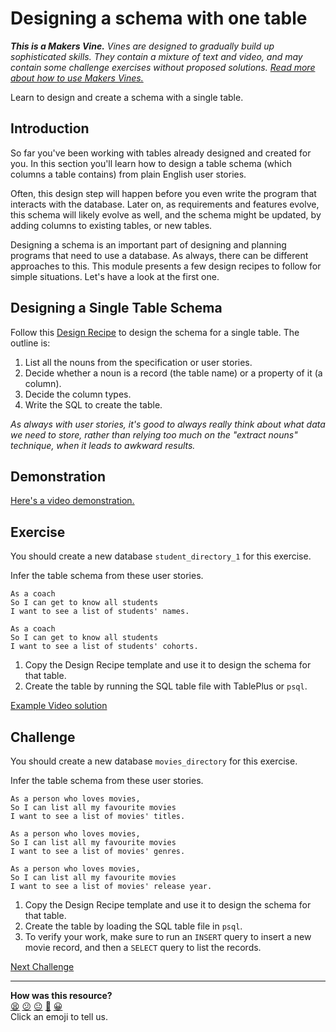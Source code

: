 # Designing a schema with one table

_**This is a Makers Vine.** Vines are designed to gradually build up sophisticated skills. They contain a mixture of text and video, and may contain some challenge exercises without proposed solutions. [Read more about how to use Makers
Vines.](https://github.com/makersacademy/course/blob/main/labels/vines.md)_

Learn to design and create a schema with a single table.

## Introduction

So far you've been working with tables already designed and created for you. In this section you'll learn how to design a table schema (which columns a table contains) from plain English user stories.

Often, this design step will happen before you even write the program that interacts with the database. Later on, as requirements and features evolve, this schema will likely evolve as well, and the schema might be updated, by adding columns to existing tables, or new tables.

Designing a schema is an important part of designing and planning programs that need to use a database. As always, there can be different approaches to this. This module presents a few design recipes to follow for simple situations. Let's have a look at the first one.

## Designing a Single Table Schema

Follow this [Design Recipe](../resources/single_table_design_recipe_template.md) to design the schema for a single table. The outline is:

1. List all the nouns from the specification or user stories.
2. Decide whether a noun is a record (the table name) or a property of it (a column).
3. Decide the column types.
4. Write the SQL to create the table.

*As always with user stories, it's good to always really think about what data we need to store, rather than relying too much on the "extract nouns" technique, when it leads to awkward results.*

## Demonstration

[Here's a video demonstration.](https://www.youtube.com/watch?v=9eqpVn2ZsBY)

## Exercise

You should create a new database `student_directory_1` for this exercise.

Infer the table schema from these user stories.
```
As a coach
So I can get to know all students
I want to see a list of students' names.

As a coach
So I can get to know all students
I want to see a list of students' cohorts.
```

1. Copy the Design Recipe template and use it to design the schema for that table.
2. Create the table by running the SQL table file with TablePlus or `psql`.

[Example Video solution](https://www.youtube.com/watch?v=uRSRBlV88mE)

## Challenge

You should create a new database `movies_directory` for this exercise.

Infer the table schema from these user stories.
```
As a person who loves movies,
So I can list all my favourite movies
I want to see a list of movies' titles.

As a person who loves movies,
So I can list all my favourite movies
I want to see a list of movies' genres.

As a person who loves movies,
So I can list all my favourite movies
I want to see a list of movies' release year.
```

1. Copy the Design Recipe template and use it to design the schema for that table.
2. Create the table by loading the SQL table file in `psql`.
3. To verify your work, make sure to run an `INSERT` query to insert a new movie record, and then a `SELECT` query to list the records.


[Next Challenge](04_test_driving_find_method.md)

<!-- BEGIN GENERATED SECTION DO NOT EDIT -->

---

**How was this resource?**  
[😫](https://airtable.com/shrUJ3t7KLMqVRFKR?prefill_Repository=makersacademy/databases&prefill_File=challenges/03_designing_schema_one_table.md&prefill_Sentiment=😫) [😕](https://airtable.com/shrUJ3t7KLMqVRFKR?prefill_Repository=makersacademy/databases&prefill_File=challenges/03_designing_schema_one_table.md&prefill_Sentiment=😕) [😐](https://airtable.com/shrUJ3t7KLMqVRFKR?prefill_Repository=makersacademy/databases&prefill_File=challenges/03_designing_schema_one_table.md&prefill_Sentiment=😐) [🙂](https://airtable.com/shrUJ3t7KLMqVRFKR?prefill_Repository=makersacademy/databases&prefill_File=challenges/03_designing_schema_one_table.md&prefill_Sentiment=🙂) [😀](https://airtable.com/shrUJ3t7KLMqVRFKR?prefill_Repository=makersacademy/databases&prefill_File=challenges/03_designing_schema_one_table.md&prefill_Sentiment=😀)  
Click an emoji to tell us.

<!-- END GENERATED SECTION DO NOT EDIT -->
